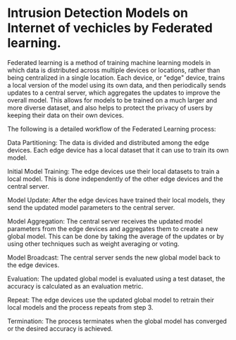 # Intrusion Detection Models on Internet of vechicles by Federated learning.

Federated learning is a method of training machine learning models in which data is distributed across multiple devices or locations, rather than being centralized in a single location. Each device, or "edge" device, trains a local version of the model using its own data, and then periodically sends updates to a central server, which aggregates the updates to improve the overall model. This allows for models to be trained on a much larger and more diverse dataset, and also helps to protect the privacy of users by keeping their data on their own devices.

The following is a detailed workflow of the Federated Learning process:

Data Partitioning: The data is divided and distributed among the edge devices. Each edge device has a local dataset that it can use to train its own model.

Initial Model Training: The edge devices use their local datasets to train a local model. This is done independently of the other edge devices and the central server.

Model Update: After the edge devices have trained their local models, they send the updated model parameters to the central server.

Model Aggregation: The central server receives the updated model parameters from the edge devices and aggregates them to create a new global model. This can be done by taking the average of the updates or by using other techniques such as weight averaging or voting.

Model Broadcast: The central server sends the new global model back to the edge devices.

Evaluation: The updated global model is evaluated using a test dataset, the accuracy is calculated as an evaluation metric.

Repeat: The edge devices use the updated global model to retrain their local models and the process repeats from step 3.

Termination: The process terminates when the global model has converged or the desired accuracy is achieved.
